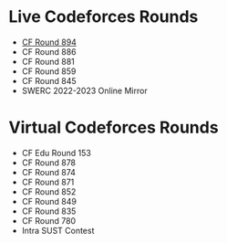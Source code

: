 # Live Codeforces Rounds
- [CF Round 894](https://github.com/khalid586/Codeforces-LIve-and-Virtual-rounds/tree/main/LIve%20online%20round/CF%20Round%20894)
- CF Round 886
- CF Round 881
- CF Round 859
- CF Round 845
- SWERC 2022-2023 Online Mirror

# Virtual Codeforces Rounds
- CF Edu Round 153
- CF Round 878
- CF Round 874
- CF Round 871
- CF Round 852
- CF Round 849
- CF Round 835
- CF Round 780
- Intra SUST Contest